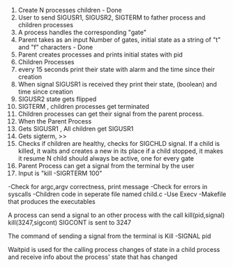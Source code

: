1. Create N processes children  - Done
2. User to send SIGUSR1, SIGUSR2, SIGTERM to father process and children processes
3. A process handles the corresponding "gate"
4. Parent takes as an input Number of gates, initial state as a string of "t" and "f" characters - Done
5. Parent creates processes and prints initial states with pid 
6. Children Processes
7. every 15 seconds print their state with alarm and the time since their creation
8. When signal SIGUSR1 is received they print their state, (boolean) and time since creation
9. SIGUSR2 state gets flipped
10. SIGTERM , children processes get terminated
11. Children processes can get their signal from the parent process.
12. When the Parent Process
13. Gets SIGUSR1 , All children get SIGUSR1
14. Gets sigterm, >>
15. Checks if children are healthy, checks for SIGCHLD signal.
    If a child is killed, it waits and creates a new in its place
    if a child stopped, it makes it resume
    N child should always be active, one for every gate
16. Parent Process can get a signal from the terminal by the user
17. Input is "kill -SIGRΤERM 100"

-Check for argc,argv correctness, print message
-Check for errors in syscalls
-Children code in seperate file named child.c
-Use Execv
-Makefile that produces the executables

A process can send a signal to an other process with the call kill(pid,signal)
kill(3247,sigcont) SIGCONT is sent to 3247

The command of sending a signal from the terminal is Kill -SIGNAL pid

Waitpid is used for the calling process changes of state in a child process and receive info
about the process' state that has changed